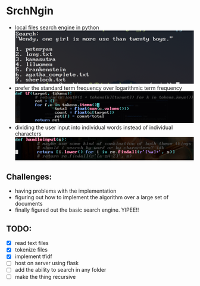 # SrchNgin
- local files search engine in python
![](./pubs/result.png)
- prefer the standard term frequency over logarithmic term frequency
![](./pubs/tf.png)
- dividing the user input into individual words instead of individual characters
![](./pubs/inputs.png)

## Challenges:
- having problems with the implementation
- figuring out how to implement the algorithm over a large set of documents
- finally figured out the basic search engine. YIPEE!!

## TODO:
- [x] read text files
- [x] tokenize files
- [x] implement tfidf
- [ ] host on server using flask
- [ ] add the ability to search in any folder
- [ ] make the thing recursive
